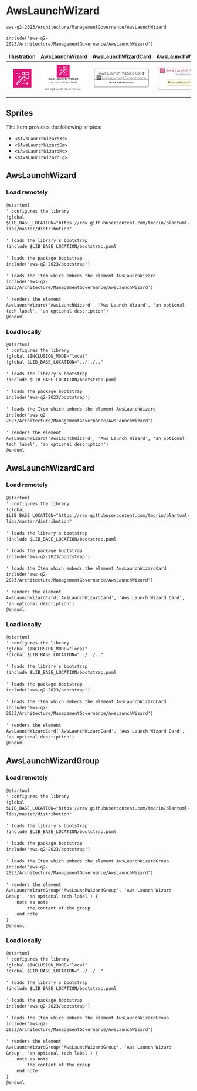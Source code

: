 # AwsLaunchWizard


```text
aws-q2-2023/Architecture/ManagementGovernance/AwsLaunchWizard
```

```text
include('aws-q2-2023/Architecture/ManagementGovernance/AwsLaunchWizard')
```



| Illustration | AwsLaunchWizard | AwsLaunchWizardCard | AwsLaunchWizardGroup |
| :---: | :---: | :---: | :---: |
| ![illustration for Illustration](../../../aws-q2-2023/Architecture/ManagementGovernance/AwsLaunchWizard.png) | ![illustration for AwsLaunchWizard](../../../aws-q2-2023/Architecture/ManagementGovernance/AwsLaunchWizard.Local.png) | ![illustration for AwsLaunchWizardCard](../../../aws-q2-2023/Architecture/ManagementGovernance/AwsLaunchWizardCard.Local.png) | ![illustration for AwsLaunchWizardGroup](../../../aws-q2-2023/Architecture/ManagementGovernance/AwsLaunchWizardGroup.Local.png) |



## Sprites
The item provides the following sriptes:

- `<$AwsLaunchWizardXs>`
- `<$AwsLaunchWizardSm>`
- `<$AwsLaunchWizardMd>`
- `<$AwsLaunchWizardLg>`





## AwsLaunchWizard

### Load remotely
```plantuml
@startuml
' configures the library
!global $LIB_BASE_LOCATION="https://raw.githubusercontent.com/tmorin/plantuml-libs/master/distribution"

' loads the library's bootstrap
!include $LIB_BASE_LOCATION/bootstrap.puml

' loads the package bootstrap
include('aws-q2-2023/bootstrap')

' loads the Item which embeds the element AwsLaunchWizard
include('aws-q2-2023/Architecture/ManagementGovernance/AwsLaunchWizard')

' renders the element
AwsLaunchWizard('AwsLaunchWizard', 'Aws Launch Wizard', 'an optional tech label', 'an optional description')
@enduml
```

### Load locally
```plantuml
@startuml
' configures the library
!global $INCLUSION_MODE="local"
!global $LIB_BASE_LOCATION="../../.."

' loads the library's bootstrap
!include $LIB_BASE_LOCATION/bootstrap.puml

' loads the package bootstrap
include('aws-q2-2023/bootstrap')

' loads the Item which embeds the element AwsLaunchWizard
include('aws-q2-2023/Architecture/ManagementGovernance/AwsLaunchWizard')

' renders the element
AwsLaunchWizard('AwsLaunchWizard', 'Aws Launch Wizard', 'an optional tech label', 'an optional description')
@enduml
```

## AwsLaunchWizardCard

### Load remotely
```plantuml
@startuml
' configures the library
!global $LIB_BASE_LOCATION="https://raw.githubusercontent.com/tmorin/plantuml-libs/master/distribution"

' loads the library's bootstrap
!include $LIB_BASE_LOCATION/bootstrap.puml

' loads the package bootstrap
include('aws-q2-2023/bootstrap')

' loads the Item which embeds the element AwsLaunchWizardCard
include('aws-q2-2023/Architecture/ManagementGovernance/AwsLaunchWizard')

' renders the element
AwsLaunchWizardCard('AwsLaunchWizardCard', 'Aws Launch Wizard Card', 'an optional description')
@enduml
```

### Load locally
```plantuml
@startuml
' configures the library
!global $INCLUSION_MODE="local"
!global $LIB_BASE_LOCATION="../../.."

' loads the library's bootstrap
!include $LIB_BASE_LOCATION/bootstrap.puml

' loads the package bootstrap
include('aws-q2-2023/bootstrap')

' loads the Item which embeds the element AwsLaunchWizardCard
include('aws-q2-2023/Architecture/ManagementGovernance/AwsLaunchWizard')

' renders the element
AwsLaunchWizardCard('AwsLaunchWizardCard', 'Aws Launch Wizard Card', 'an optional description')
@enduml
```

## AwsLaunchWizardGroup

### Load remotely
```plantuml
@startuml
' configures the library
!global $LIB_BASE_LOCATION="https://raw.githubusercontent.com/tmorin/plantuml-libs/master/distribution"

' loads the library's bootstrap
!include $LIB_BASE_LOCATION/bootstrap.puml

' loads the package bootstrap
include('aws-q2-2023/bootstrap')

' loads the Item which embeds the element AwsLaunchWizardGroup
include('aws-q2-2023/Architecture/ManagementGovernance/AwsLaunchWizard')

' renders the element
AwsLaunchWizardGroup('AwsLaunchWizardGroup', 'Aws Launch Wizard Group', 'an optional tech label') {
    note as note
        the content of the group
    end note
}
@enduml
```

### Load locally
```plantuml
@startuml
' configures the library
!global $INCLUSION_MODE="local"
!global $LIB_BASE_LOCATION="../../.."

' loads the library's bootstrap
!include $LIB_BASE_LOCATION/bootstrap.puml

' loads the package bootstrap
include('aws-q2-2023/bootstrap')

' loads the Item which embeds the element AwsLaunchWizardGroup
include('aws-q2-2023/Architecture/ManagementGovernance/AwsLaunchWizard')

' renders the element
AwsLaunchWizardGroup('AwsLaunchWizardGroup', 'Aws Launch Wizard Group', 'an optional tech label') {
    note as note
        the content of the group
    end note
}
@enduml
```

